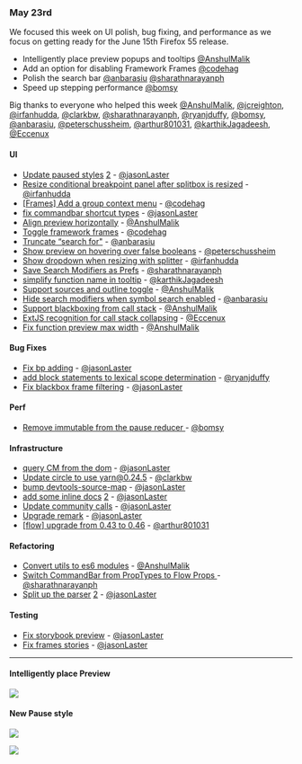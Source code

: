 ### May 23rd

We focused this week on UI polish, bug fixing, and performance as we focus on getting ready for the June 15th Firefox 55 release.

* Intelligently place preview popups and tooltips [@AnshulMalik]
* Add an option for disabling Framework Frames [@codehag]
* Polish the search bar [@anbarasiu] [@sharathnarayanph]
* Speed up stepping performance [@bomsy]

Big thanks to everyone who helped this week [@AnshulMalik], [@jcreighton], [@irfanhudda], [@clarkbw], [@sharathnarayanph], [@ryanjduffy], [@bomsy], [@anbarasiu], [@peterschussheim], [@arthur801031], [@karthikJagadeesh], [@Eccenux]

#### UI

* [Update paused styles][pr-2] [2][pr-5] - [@jasonLaster]
* [Resize conditional breakpoint panel after splitbox is resized][pr-4] - [@irfanhudda]
* [[Frames] Add a group context menu][pr-10] - [@codehag]
* [fix commandbar shortcut types][pr-12] - [@jasonLaster]
* [Align preview horizontally][pr-13] - [@AnshulMalik]
* [Toggle framework frames][pr-21] - [@codehag]
* [Truncate “search for"][pr-23] - [@anbarasiu]
* [Show preview on hovering over false booleans][pr-24] - [@peterschussheim]
* [Show dropdown when resizing with splitter][pr-30] - [@irfanhudda]
* [Save Search Modifiers as Prefs][pr-31] - [@sharathnarayanph]
* [simplify function name in tooltip][pr-32] - [@karthikJagadeesh]
* [Support sources and outline toggle][pr-33] - [@AnshulMalik]
* [Hide search modifiers when symbol search enabled][pr-34] - [@anbarasiu]
* [Support blackboxing from call stack][pr-26] - [@AnshulMalik]
* [ExtJS recognition for call stack collapsing][pr-36] - [@Eccenux]
* [Fix function preview max width][pr-37] - [@AnshulMalik]


#### Bug Fixes

* [Fix bp adding][pr-8] - [@jasonLaster]
* [add block statements to lexical scope determination][pr-17] - [@ryanjduffy]
* [Fix blackbox frame filtering][pr-35] - [@jasonLaster]

#### Perf

* [Remove immutable from the pause reducer ][pr-19] - [@bomsy]

#### Infrastructure

* [query CM from the dom][pr-6] - [@jasonLaster]
* [Update circle to use yarn@0.24.5][pr-7] - [@clarkbw]
* [bump devtools-source-map][pr-9] - [@jasonLaster]
* [add some inline docs][pr-11] [2][pr-16] - [@jasonLaster]
* [Update community calls][pr-20] - [@jasonLaster]
* [Upgrade remark][pr-28] - [@jasonLaster]
* [[flow] upgrade from 0.43 to 0.46][pr-29] - [@arthur801031]

#### Refactoring

* [Convert utils to es6 modules][pr-0] - [@AnshulMalik]
* [Switch CommandBar from PropTypes to Flow Props ][pr-15] - [@sharathnarayanph]
* [Split up the parser][pr-27] [2][pr-38] - [@jasonLaster]

#### Testing

* [Fix storybook preview][pr-14] - [@jasonLaster]
* [Fix frames stories][pr-25] - [@jasonLaster]


---


#### Intelligently place Preview

![](https://cloud.githubusercontent.com/assets/7821757/26097479/4ee5bc36-3a42-11e7-8232-57b0da8350c4.gif)

#### New Pause style

![](https://camo.githubusercontent.com/92cb527aa857f7839c088cb9bf96c42fcca04571/687474703a2f2f672e7265636f726469742e636f2f37716a7579594a694c752e676966)

![](https://camo.githubusercontent.com/4b65c8181fcd851ab5caec6c1f9b82cce5a78b59/687474703a2f2f672e7265636f726469742e636f2f367a563741425a736e452e676966)

[pr-0]:https://github.com/devtools-html/debugger.html/pull/2910
[pr-1]:https://github.com/devtools-html/debugger.html/pull/2916
[pr-2]:https://github.com/devtools-html/debugger.html/pull/2906
[pr-3]:https://github.com/devtools-html/debugger.html/pull/2717
[pr-4]:https://github.com/devtools-html/debugger.html/pull/2917
[pr-5]:https://github.com/devtools-html/debugger.html/pull/2915
[pr-6]:https://github.com/devtools-html/debugger.html/pull/2920
[pr-7]:https://github.com/devtools-html/debugger.html/pull/2935
[pr-8]:https://github.com/devtools-html/debugger.html/pull/2940
[pr-9]:https://github.com/devtools-html/debugger.html/pull/2926
[pr-10]:https://github.com/devtools-html/debugger.html/pull/2912
[pr-11]:https://github.com/devtools-html/debugger.html/pull/2932
[pr-12]:https://github.com/devtools-html/debugger.html/pull/2931
[pr-13]:https://github.com/devtools-html/debugger.html/pull/2911
[pr-14]:https://github.com/devtools-html/debugger.html/pull/2930
[pr-15]:https://github.com/devtools-html/debugger.html/pull/2885
[pr-16]:https://github.com/devtools-html/debugger.html/pull/2939
[pr-17]:https://github.com/devtools-html/debugger.html/pull/2951
[pr-18]:https://github.com/devtools-html/debugger.html/pull/2919
[pr-19]:https://github.com/devtools-html/debugger.html/pull/2921
[pr-20]:https://github.com/devtools-html/debugger.html/pull/2953
[pr-21]:https://github.com/devtools-html/debugger.html/pull/2950
[pr-22]:https://github.com/devtools-html/debugger.html/pull/2958
[pr-23]:https://github.com/devtools-html/debugger.html/pull/2960
[pr-24]:https://github.com/devtools-html/debugger.html/pull/2914
[pr-25]:https://github.com/devtools-html/debugger.html/pull/2973
[pr-26]:https://github.com/devtools-html/debugger.html/pull/2938
[pr-27]:https://github.com/devtools-html/debugger.html/pull/2959
[pr-28]:https://github.com/devtools-html/debugger.html/pull/2972
[pr-29]:https://github.com/devtools-html/debugger.html/pull/2961
[pr-30]:https://github.com/devtools-html/debugger.html/pull/2981
[pr-31]:https://github.com/devtools-html/debugger.html/pull/2977
[pr-32]:https://github.com/devtools-html/debugger.html/pull/2976
[pr-33]:https://github.com/devtools-html/debugger.html/pull/2975
[pr-34]:https://github.com/devtools-html/debugger.html/pull/2968
[pr-35]:https://github.com/devtools-html/debugger.html/pull/2970
[pr-36]:https://github.com/devtools-html/debugger.html/pull/2886
[pr-37]:https://github.com/devtools-html/debugger.html/pull/2966
[pr-38]:https://github.com/devtools-html/debugger.html/pull/2967




[@AnshulMalik]:http://github.com/AnshulMalik
[@jasonLaster]:http://github.com/jasonLaster
[@jcreighton]:http://github.com/jcreighton
[@irfanhudda]:http://github.com/irfanhudda
[@clarkbw]:http://github.com/clarkbw
[@codehag]:http://github.com/codehag
[@sharathnarayanph]:http://github.com/sharathnarayanph
[@ryanjduffy]:http://github.com/ryanjduffy
[@bomsy]:http://github.com/bomsy
[@anbarasiu]:http://github.com/anbarasiu
[@peterschussheim]:http://github.com/peterschussheim
[@arthur801031]:http://github.com/arthur801031
[@karthikJagadeesh]:http://github.com/karthikJagadeesh
[@Eccenux]:http://github.com/Eccenux
